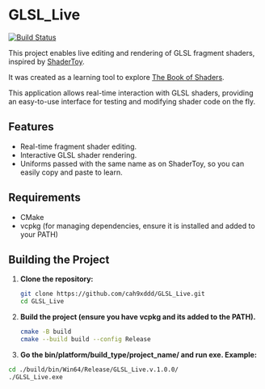 # GLSL_Live
[![Build Status](https://github.com/cah9xddd/GLSL_Live/actions/workflows/server.yml/badge.svg)](https://github.com//cah9xddd/GLSL_Live/actions/workflows/server.yml)

This project enables live editing and rendering of GLSL fragment shaders, inspired by [ShaderToy](https://www.shadertoy.com).

It was created as a learning tool to explore [The Book of Shaders](https://thebookofshaders.com).

This application allows real-time interaction with GLSL shaders, providing an easy-to-use interface for testing and modifying shader code on the fly.

## Features
- Real-time fragment shader editing.
- Interactive GLSL shader rendering.
- Uniforms passed with the same name as on ShaderToy, so you can easily copy and paste to learn.

## Requirements
- CMake
- vcpkg (for managing dependencies, ensure it is installed and added to your PATH)

## Building the Project

1. **Clone the repository:**
   ```bash
   git clone https://github.com/cah9xddd/GLSL_Live.git
   cd GLSL_Live
   ```
2. **Build the project (ensure you have vcpkg and its added to the PATH).**   
   ```bash   
   cmake -B build
   cmake --build build --config Release
   ```
3. **Go the bin/platform/build_type/project_name/ and run exe. Example:**
  ```bash
  cd ./build/bin/Win64/Release/GLSL_Live.v.1.0.0/
  ./GLSL_Live.exe
  ```


